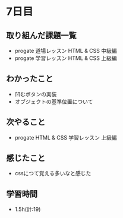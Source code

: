 # 7日目
## 取り組んだ課題一覧
- progate 道場レッスン HTML & CSS 中級編
- progate 学習レッスン HTML & CSS 上級編
## わかったこと
- 凹むボタンの実装
- オブジェクトの基準位置について
## 次やること
- progate HTML & CSS 学習レッスン 上級編
## 感じたこと
- cssにつて覚える多いなと感じた
## 学習時間
- 1.5h(計:19)
